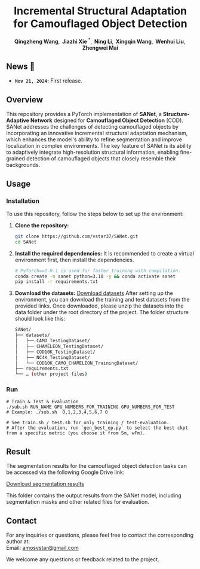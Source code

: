 <h1 align="center">Incremental Structural Adaptation for Camouflaged Object Detection</h1>

<div align='center'>
    <strong>Qingzheng Wang</strong>,&thinsp;
    <strong>Jiazhi Xie</strong><sup> *</sup>,&thinsp;
    <strong>Ning Li</strong>,&thinsp;
    <strong>Xingqin Wang</strong>,&thinsp;
    <strong>Wenhui Liu</strong>,&thinsp;
    <strong>Zhengwei Mai</strong>
</div>


## News :newspaper:
* **`Nov 21, 2024`:** First release.

## Overview
This repository provides a PyTorch implementation of **SANet**, a **Structure-Adaptive Network** designed for **Camouflaged Object Detection** (COD). SANet addresses the challenges of detecting camouflaged objects by incorporating an innovative incremental structural adaptation mechanism, which enhances the model's ability to refine segmentation and improve localization in complex environments. The key feature of SANet is its ability to adaptively integrate high-resolution structural information, enabling fine-grained detection of camouflaged objects that closely resemble their backgrounds.

## Usage

### Installation
To use this repository, follow the steps below to set up the environment:

1. **Clone the repository:**
   ```bash
   git clone https://github.com/vstar37/SANet.git
   cd SANet

2.	**Install the required dependencies:**
    It is recommended to create a virtual environment first, then install the dependencies.
    ```bash
    # PyTorch==2.0.1 is used for faster training with compilation.
    conda create -n sanet python=3.10 -y && conda activate sanet
    pip install -r requirements.txt

3. **Download the datasets:**
   [Download datasets](https://drive.google.com/drive/folders/1ehBdZcQWRVshFxR2u7-E1Uv-fwhkdOiE?usp=drive_link)
    After setting up the environment, you can download the training and test datasets from the provided links. Once downloaded, please unzip the datasets into the data folder under the root directory of the project. The folder structure should look like this:
   ```bash
   SANet/
   ├── datasets/
   │   ├── CAMO_TestingDataset/
   │   ├── CHAMELEON_TestingDataset/
   │   ├── COD10K_TestingDataset/
   │   ├── NC4K_TestingDataset/
   │   └── COD10K_CAMO_CHAMELEON_TrainingDataset/
   ├── requirements.txt
   └── … (other project files)
   
### Run
```shell
# Train & Test & Evaluation
./sub.sh RUN_NAME GPU_NUMBERS_FOR_TRAINING GPU_NUMBERS_FOR_TEST
# Example: ./sub.sh  0,1,2,3,4,5,6,7 0

# See train.sh / test.sh for only training / test-evaluation.
# After the evaluation, run `gen_best_ep.py` to select the best ckpt from a specific metric (you choose it from Sm, wFm).
```

## Result

The segmentation results for the camouflaged object detection tasks can be accessed via the following Google Drive link: 

[Download segmentation results](https://drive.google.com/drive/folders/1ehBdZcQWRVshFxR2u7-E1Uv-fwhkdOiE?usp=drive_link)

This folder contains the output results from the SANet model, including segmentation masks and other related files for evaluation.

## Contact

For any inquiries or questions, please feel free to contact the corresponding author at:  
Email: [amosvstar@gmail.com](mailto:amosvstar@gmail.com)

We welcome any questions or feedback related to the project.


   
